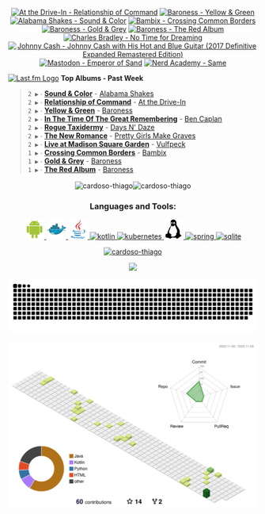 <!-- lastfm -->
<p align="center"><a href="https://www.last.fm/music/At+the+Drive-In/Relationship+of+Command"><img src="https://lastfm.freetls.fastly.net/i/u/64s/509a00756d5997721dc13f1578339f04.png" title="At the Drive-In - Relationship of Command"></a> <a href="https://www.last.fm/music/Baroness/Yellow+&+Green"><img src="https://lastfm.freetls.fastly.net/i/u/64s/1cd564410f4046cba0a90974bf68f534.jpg" title="Baroness - Yellow & Green"></a> <a href="https://www.last.fm/music/Alabama+Shakes/Sound+&+Color"><img src="https://lastfm.freetls.fastly.net/i/u/64s/f8eb189af20dd743d96d46e128918a44.png" title="Alabama Shakes - Sound & Color"></a> <a href="https://www.last.fm/music/Bambix/Crossing+Common+Borders"><img src="https://lastfm.freetls.fastly.net/i/u/64s/7580061b5506a4ef9085ee39e964de13.jpg" title="Bambix - Crossing Common Borders"></a> <a href="https://www.last.fm/music/Baroness/Gold+&+Grey"><img src="https://lastfm.freetls.fastly.net/i/u/64s/5ad10f0705e92c5321c9e6ca28207445.jpg" title="Baroness - Gold & Grey"></a> <a href="https://www.last.fm/music/Baroness/The+Red+Album"><img src="https://lastfm.freetls.fastly.net/i/u/64s/a8ab85028bf14589c503f57bb5cb128f.jpg" title="Baroness - The Red Album"></a> <a href="https://www.last.fm/music/Charles+Bradley/No+Time+for+Dreaming"><img src="https://lastfm.freetls.fastly.net/i/u/64s/fa36078073c35212809b67814b420e92.jpg" title="Charles Bradley - No Time for Dreaming"></a> <a href="https://www.last.fm/music/Johnny+Cash/Johnny+Cash+with+His+Hot+and+Blue+Guitar+(2017+Definitive+Expanded+Remastered+Edition)"><img src="https://lastfm.freetls.fastly.net/i/u/64s/a139fc7ebb3f8b999ab1b4ae8bbc4465.jpg" title="Johnny Cash - Johnny Cash with His Hot and Blue Guitar (2017 Definitive Expanded Remastered Edition)"></a> <a href="https://www.last.fm/music/Mastodon/Emperor+of+Sand"><img src="https://lastfm.freetls.fastly.net/i/u/64s/d6df3bb97beaf1de34a7e22066e446f5.png" title="Mastodon - Emperor of Sand"></a> <a href="https://www.last.fm/music/Nerd+Academy/Same"><img src="https://lastfm.freetls.fastly.net/i/u/64s/e438fae8ecfb445e876bee829d21c211.jpg" title="Nerd Academy - Same"></a> </p>

<!--START_LASTFM_ALBUMS:{"period": "7day", "rows": 10}-->
<a href="https://last.fm" target="_blank"><img src="https://user-images.githubusercontent.com/17434202/215290617-e793598d-d7c9-428f-9975-156db1ba89cc.svg" alt="Last.fm Logo" width="18" height="13"/></a> **Top Albums - Past Week**

> `2 ▶️` ∙ **[Sound & Color](https://www.last.fm/music/Alabama+Shakes/Sound+&+Color)** - [Alabama Shakes](https://www.last.fm/music/Alabama+Shakes)<br/>
> `2 ▶️` ∙ **[Relationship of Command](https://www.last.fm/music/At+the+Drive-In/Relationship+of+Command)** - [At the Drive-In](https://www.last.fm/music/At+the+Drive-In)<br/>
> `2 ▶️` ∙ **[Yellow & Green](https://www.last.fm/music/Baroness/Yellow+&+Green)** - [Baroness](https://www.last.fm/music/Baroness)<br/>
> `2 ▶️` ∙ **[In The Time Of The Great Remembering](https://www.last.fm/music/Ben+Caplan/In+The+Time+Of+The+Great+Remembering)** - [Ben Caplan](https://www.last.fm/music/Ben+Caplan)<br/>
> `2 ▶️` ∙ **[Rogue Taxidermy](https://www.last.fm/music/Days+N%27+Daze/Rogue+Taxidermy)** - [Days N' Daze](https://www.last.fm/music/Days+N%27+Daze)<br/>
> `2 ▶️` ∙ **[The New Romance](https://www.last.fm/music/Pretty+Girls+Make+Graves/The+New+Romance)** - [Pretty Girls Make Graves](https://www.last.fm/music/Pretty+Girls+Make+Graves)<br/>
> `2 ▶️` ∙ **[Live at Madison Square Garden](https://www.last.fm/music/Vulfpeck/Live+at+Madison+Square+Garden)** - [Vulfpeck](https://www.last.fm/music/Vulfpeck)<br/>
> `1 ▶️` ∙ **[Crossing Common Borders](https://www.last.fm/music/Bambix/Crossing+Common+Borders)** - [Bambix](https://www.last.fm/music/Bambix)<br/>
> `1 ▶️` ∙ **[Gold & Grey](https://www.last.fm/music/Baroness/Gold+&+Grey)** - [Baroness](https://www.last.fm/music/Baroness)<br/>
> `1 ▶️` ∙ **[The Red Album](https://www.last.fm/music/Baroness/The+Red+Album)** - [Baroness](https://www.last.fm/music/Baroness)<br/>
<!--END_LASTFM_ALBUMS-->

<p align="center"><img align="center" src="https://github-readme-stats-nine-kohl.vercel.app/api?username=cardoso-thiago&show_icons=true&locale=en&theme=gotham&hide=issues,contribs" alt="cardoso-thiago" /><img align="center" src="https://github-readme-stats-nine-kohl.vercel.app/api/top-langs?username=cardoso-thiago&show_icons=true&locale=en&layout=compact&theme=gotham" alt="cardoso-thiago" /></p>

<h3 align="center">Languages and Tools:</h3>
<p align="center"> <a href="https://developer.android.com" target="_blank"> <img src="https://github.com/devicons/devicon/blob/master/icons/android/android-original.svg" alt="android" width="40" height="40"/> </a> <a href="https://www.docker.com/" target="_blank"> <img src="https://github.com/devicons/devicon/blob/master/icons/docker/docker-original.svg" alt="docker" width="40" height="40"/> </a> <a href="https://www.java.com" target="_blank"> <img src="https://github.com/devicons/devicon/blob/master/icons/java/java-original.svg" alt="java" width="40" height="40"/> </a> <a href="https://kotlinlang.org" target="_blank"> <img src="https://www.vectorlogo.zone/logos/kotlinlang/kotlinlang-icon.svg" alt="kotlin" width="40" height="40"/> </a> <a href="https://kubernetes.io" target="_blank"> <img src="https://www.vectorlogo.zone/logos/kubernetes/kubernetes-icon.svg" alt="kubernetes" width="40" height="40"/> </a> <a href="https://www.linux.org/" target="_blank"> <img src="https://github.com/devicons/devicon/blob/master/icons/linux/linux-plain.svg" alt="linux" width="40" height="40"/> </a> <a href="https://spring.io/" target="_blank"> <img src="https://www.vectorlogo.zone/logos/springio/springio-icon.svg" alt="spring" width="40" height="40"/> </a> <a href="https://www.sqlite.org/" target="_blank"> <img src="https://www.vectorlogo.zone/logos/sqlite/sqlite-icon.svg" alt="sqlite" width="40" height="40"/> </a> </p>

<p align="center"> <a href="https://github.com/ryo-ma/github-profile-trophy"><img src="https://github-profile-trophy.vercel.app/?username=cardoso-thiago&column=7" alt="cardoso-thiago" /></a> </p>

<!--START_SECTION:comicstrip-->
<p align="center">
 <a href="https://xkcd.com/">
 <img src="https://imgs.xkcd.com/comics/messier_objects.png" />
</a>
</p>
<!--END_SECTION:comicstrip-->

![](https://github.com/cardoso-thiago/cardoso-thiago/raw/output/github-snake.svg)

![](profile-3d-contrib/profile-green-animate.svg)
